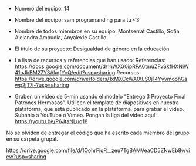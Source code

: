 - Numero del equipo: 14
- Nombre del equipo: sam programanding para tu <3
- Nombre de todos miembros en su equipo: Montserrat Castillo, Sofia Alejandra Ampudia, Anyalexie Castillo
- El título de su proyecto: Desigualdad de género en la educación
- La lista de recursos y referencias que han usado:
Referencias: https://docs.google.com/document/d/1nWXG0ipRPA6tmuZFvSkfHXNiW41oJbBM27Y3AkqfYoQ/edit?usp=sharing
Recursos: https://drive.google.com/drive/folders/1xMXCcWA0tLS0j14YyvmoohGswp2jT7i-?usp=sharing

- Graben un video de 5-min usando el modelo “Entrega 3 Proyecto Final Patrones Hermosos”. Utilicen el template de diapositivas en nuestra plataforma, que está publicado en la plataforma, para grabar el video. Subanlo a YouTube o Vimeo. Pongan la liga del vídeo aquí: https://youtu.be/P6JtaNLuq18

No se olviden de entregar el código que ha escrito cada miembro del grupo en su carpeta grupal.

https://drive.google.com/file/d/1OohrFiqR__zeu7TgBAMVeaCD5ZNwEb8v/view?usp=sharing
